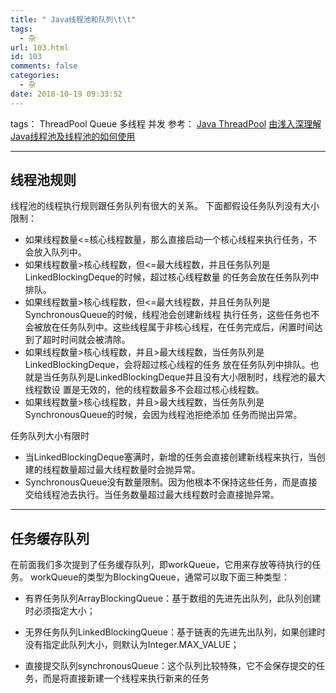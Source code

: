 ```yaml
---
title: " Java线程池和队列\t\t"
tags:
  - 杂
url: 103.html
id: 103
comments: false
categories:
  - 杂
date: 2018-10-19 09:33:52
---
```


tags： ThreadPool Queue 多线程 并发 参考： [Java ThreadPool](http://www.cnblogs.com/kuoAT/p/6714762.html) [由浅入深理解Java线程池及线程池的如何使用](https://www.cnblogs.com/superfj/p/7544971.html)

* * *

线程池规则
-----

线程池的线程执行规则跟任务队列有很大的关系。 下面都假设任务队列没有大小限制：

*   如果线程数量<=核心线程数量，那么直接启动一个核心线程来执行任务，不会放入队列中。
*   如果线程数量>核心线程数，但<=最大线程数，并且任务队列是LinkedBlockingDeque的时候，超过核心线程数量 的任务会放在任务队列中排队。
*   如果线程数量>核心线程数，但<=最大线程数，并且任务队列是SynchronousQueue的时候，线程池会创建新线程 执行任务，这些任务也不会被放在任务队列中。这些线程属于非核心线程，在任务完成后，闲置时间达到了超时时间就会被清除。
*   如果线程数量>核心线程数，并且>最大线程数，当任务队列是LinkedBlockingDeque，会将超过核心线程的任务 放在任务队列中排队。也就是当任务队列是LinkedBlockingDeque并且没有大小限制时，线程池的最大线程数设 置是无效的，他的线程数最多不会超过核心线程数。
*   如果线程数量>核心线程数，并且>最大线程数，当任务队列是SynchronousQueue的时候，会因为线程池拒绝添加 任务而抛出异常。

任务队列大小有限时

*   当LinkedBlockingDeque塞满时，新增的任务会直接创建新线程来执行，当创建的线程数量超过最大线程数量时会抛异常。
*   SynchronousQueue没有数量限制。因为他根本不保持这些任务，而是直接交给线程池去执行。当任务数量超过最大线程数时会直接抛异常。

* * *

任务缓存队列
------

在前面我们多次提到了任务缓存队列，即workQueue，它用来存放等待执行的任务。 workQueue的类型为BlockingQueue，通常可以取下面三种类型：

*   有界任务队列ArrayBlockingQueue：基于数组的先进先出队列，此队列创建时必须指定大小；
    
*   无界任务队列LinkedBlockingQueue：基于链表的先进先出队列，如果创建时没有指定此队列大小，则默认为Integer.MAX_VALUE；
    
*   直接提交队列synchronousQueue：这个队列比较特殊，它不会保存提交的任务，而是将直接新建一个线程来执行新来的任务